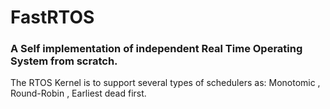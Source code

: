 # FastRTOS
### A Self implementation of independent Real Time Operating System from scratch.
The RTOS Kernel is to support several types of schedulers as: Monotomic , Round-Robin , Earliest dead first.
